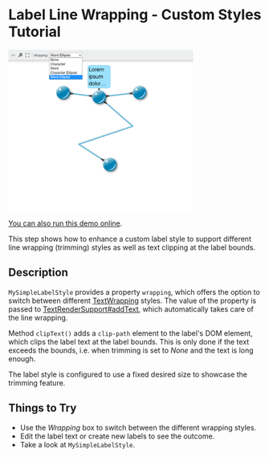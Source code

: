 # Label Line Wrapping - Custom Styles Tutorial

<img src="../../resources/image/tutorial2step29.png" alt="demo-thumbnail" height="320"/>

[You can also run this demo online](https://live.yworks.com/demos/02-tutorial-custom-styles/29-label-line-wrapping/index.html).

This step shows how to enhance a custom label style to support different line wrapping (trimming) styles as well as text clipping at the label bounds.

## Description

`MySimpleLabelStyle` provides a property `wrapping`, which offers the option to switch between different [TextWrapping](https://docs.yworks.com/yfileshtml/#/api/TextWrapping) styles. The value of the property is passed to [TextRenderSupport#addText](https://docs.yworks.com/yfileshtml/#/api/TextRenderSupport#addText), which automatically takes care of the line wrapping.

Method `clipText()` adds a `clip-path` element to the label's DOM element, which clips the label text at the label bounds. This is only done if the text exceeds the bounds, i.e. when trimming is set to _None_ and the text is long enough.

The label style is configured to use a fixed desired size to showcase the trimming feature.

## Things to Try

- Use the _Wrapping_ box to switch between the different wrapping styles.
- Edit the label text or create new labels to see the outcome.
- Take a look at `MySimpleLabelStyle`.
